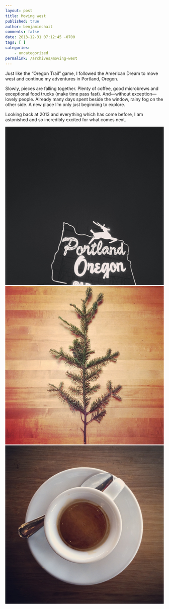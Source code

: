 ```yaml
---
layout: post
title: Moving west
published: true
author: benjaminchait
comments: false
date: 2013-12-31 07:12:45 -0700
tags: [ ]
categories:
    - uncategorized
permalink: /archives/moving-west
---
```

Just like the “Oregon Trail” game, I followed the American Dream to move west and continue my adventures in Portland, Oregon.

Slowly, pieces are falling together. Plenty of coffee, good microbrews and exceptional food trucks (make time pass fast). And—without exception—lovely people. Already many days spent beside the window, rainy fog on the other side. A new place I&#8217;m only just beginning to explore.

Looking back at 2013 and everything which has come before, I am astonished and so incredibly excited for what comes next.

![Portland, Oregon][1]
![Branch][2]
![Coffee][3]

 [1]: /wp-content/uploads/media/img/2013/12/moving-west/IMG_0599.JPG
 [2]: /wp-content/uploads/media/img/2013/12/moving-west/IMG_0628.JPG
 [3]: /wp-content/uploads/media/img/2013/12/moving-west/IMG_0635.JPG
